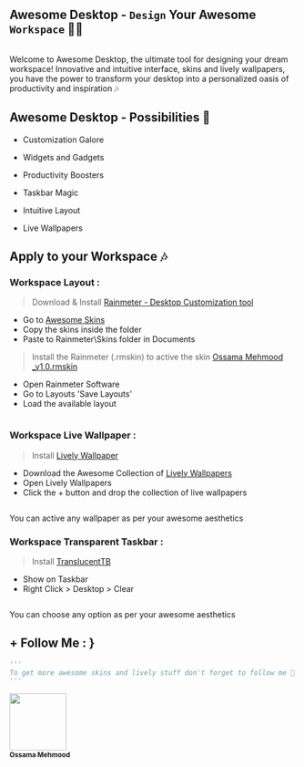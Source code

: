 ## Awesome Desktop - `Design` Your Awesome `Workspace` 🎉🎶

<p align="left">
  <img alt="" style="{max-height: 20px}" src="./Awesome Previews/Ossama's Desktop.gif">
</p>

<p>
Welcome to Awesome Desktop, the ultimate tool for designing your dream workspace! Innovative and intuitive interface, skins and lively wallpapers, you have the power to transform your desktop into a personalized oasis of productivity and inspiration 🎶
</p>

## Awesome Desktop - Possibilities 🎉

- Customization Galore

- Widgets and Gadgets

- Productivity Boosters

- Taskbar Magic

- Intuitive Layout

- Live Wallpapers

## Apply to your Workspace 🎶

### Workspace Layout :

> Download & Install <a href="https://www.rainmeter.net" target="_blank">Rainmeter - Desktop Customization tool</a>

- Go to <a href="Awesome Skins" target="_blank">Awesome Skins</a>
- Copy the skins inside the folder
- Paste to Rainmeter\Skins folder in Documents

> Install the Rainmeter (.rmskin) to active the skin <a href="Awesome Skins/Ossama Mehmood _v1.0.rmskin" target="_blank">Ossama Mehmood _v1.0.rmskin</a>

- Open Rainmeter Software
- Go to Layouts 'Save Layouts'
- Load the available layout

<p align="left">
  <img alt="" style="{max-height: 20px}" src="./Awesome Previews/Ossama's Layout.gif">
</p>

### Workspace Live Wallpaper :

> Install <a href="https://apps.microsoft.com/store/detail/lively-wallpaper/9NTM2QC6QWS7">Lively Wallpaper</a>
- Download the Awesome Collection of <a href="Lively Wallpapers">Lively Wallpapers</a>
- Open Lively Wallpapers
- Click the + button and drop the collection of live wallpapers

<p align="left">
  <img alt="" style="{max-height: 20px}" src="./Awesome Previews/Ossama's Skin.gif">
</p>

You can active any wallpaper as per your awesome aesthetics 

### Workspace Transparent Taskbar :

> Install <a href="https://apps.microsoft.com/store/detail/translucenttb/9PF4KZ2VN4W9">TranslucentTB</a>
- Show on Taskbar
- Right Click > Desktop > Clear

<p align="left">
  <img alt="" style="{max-height: 20px}" src="./Awesome Previews/Ossama's Taskbar.gif">
</p>

You can choose any option as per your awesome aesthetics

## + Follow Me : } 

```py
'''
To get more awesome skins and lively stuff don't forget to follow me 🚀
'''
```

<tr><td align="center"><a href="https://github.com/ossamamehmood"><kbd><img src="https://avatars3.githubusercontent.com/ossamamehmood?size=100" width="100px;" alt=""/></kbd><br /><sub><b>Ossama Mehmood</b></sub></a><br /></td>

</tr>
